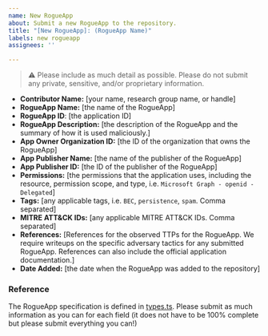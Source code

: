 ```yaml
---
name: New RogueApp  
about: Submit a new RogueApp to the repository.  
title: "[New RogueApp]: (RogueApp Name)"  
labels: new rogueapp  
assignees: ''

---
```


> ⚠️ Please include as much detail as possible. Please do not submit any private, sensitive, and/or proprietary information.

* **Contributor Name:** [your name, research group name, or handle]
* **RogueApp Name:** [the name of the RogueApp]
* **RogueApp ID**: [the application ID]
* **RogueApp Description:** [the description of the RogueApp and the summary of how it is used maliciously.]
* **App Owner Organization ID:** [the ID of the organization that owns the RogueApp]
* **App Publisher Name:** [the name of the publisher of the RogueApp]
* **App Publisher ID:** [the ID of the publisher of the RogueApp]
* **Permissions:** [the permissions that the application uses, including the resource, permission scope, and type, i.e. `Microsoft Graph - openid - Delegated`]
* **Tags:** [any applicable tags, i.e. `BEC`, `persistence`, `spam`. Comma separated]
* **MITRE ATT&CK IDs:** [any applicable MITRE ATT&CK IDs. Comma separated]
* **References:** [References for the observed TTPs for the RogueApp. We require writeups on the specific adversary tactics for any submitted RogueApp. References can also include the official application documentation.]
* **Date Added:** [the date when the RogueApp was added to the repository]

### Reference
The RogueApp specification is defined in [types.ts](../lib/types.ts). Please submit as much information as you can for each field (it does not have to be 100% complete but please submit everything you can!)